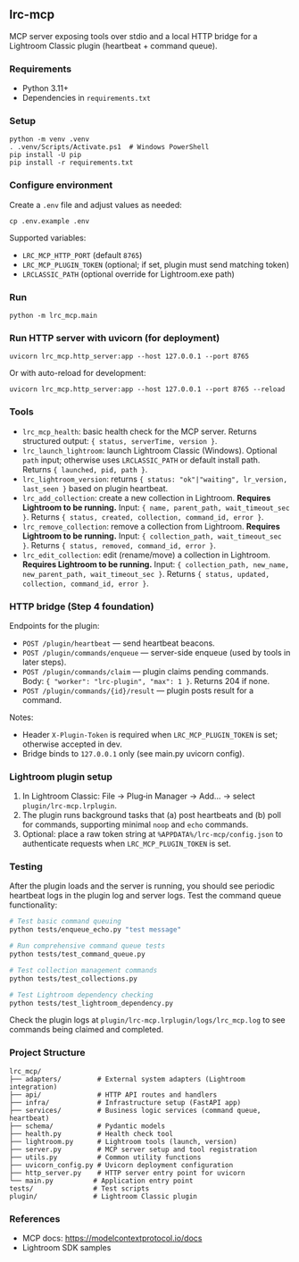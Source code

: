 ## lrc-mcp

MCP server exposing tools over stdio and a local HTTP bridge for a Lightroom Classic plugin (heartbeat + command queue).

### Requirements
- Python 3.11+
- Dependencies in `requirements.txt`

### Setup
```
python -m venv .venv
. .venv/Scripts/Activate.ps1  # Windows PowerShell
pip install -U pip
pip install -r requirements.txt
```

### Configure environment
Create a `.env` file and adjust values as needed:
```
cp .env.example .env
```
Supported variables:
- `LRC_MCP_HTTP_PORT` (default `8765`)
- `LRC_MCP_PLUGIN_TOKEN` (optional; if set, plugin must send matching token)
- `LRCLASSIC_PATH` (optional override for Lightroom.exe path)

### Run
```
python -m lrc_mcp.main
```

### Run HTTP server with uvicorn (for deployment)
```
uvicorn lrc_mcp.http_server:app --host 127.0.0.1 --port 8765
```

Or with auto-reload for development:
```
uvicorn lrc_mcp.http_server:app --host 127.0.0.1 --port 8765 --reload
```

### Tools
- `lrc_mcp_health`: basic health check for the MCP server. Returns structured output: `{ status, serverTime, version }`.
- `lrc_launch_lightroom`: launch Lightroom Classic (Windows). Optional `path` input; otherwise uses `LRCLASSIC_PATH` or default install path. Returns `{ launched, pid, path }`.
- `lrc_lightroom_version`: returns `{ status: "ok"|"waiting", lr_version, last_seen }` based on plugin heartbeat.
- `lrc_add_collection`: create a new collection in Lightroom. **Requires Lightroom to be running.** Input: `{ name, parent_path, wait_timeout_sec }`. Returns `{ status, created, collection, command_id, error }`.
- `lrc_remove_collection`: remove a collection from Lightroom. **Requires Lightroom to be running.** Input: `{ collection_path, wait_timeout_sec }`. Returns `{ status, removed, command_id, error }`.
- `lrc_edit_collection`: edit (rename/move) a collection in Lightroom. **Requires Lightroom to be running.** Input: `{ collection_path, new_name, new_parent_path, wait_timeout_sec }`. Returns `{ status, updated, collection, command_id, error }`.

### HTTP bridge (Step 4 foundation)
Endpoints for the plugin:
- `POST /plugin/heartbeat` — send heartbeat beacons.
- `POST /plugin/commands/enqueue` — server-side enqueue (used by tools in later steps).
- `POST /plugin/commands/claim` — plugin claims pending commands. Body: `{ "worker": "lrc-plugin", "max": 1 }`. Returns 204 if none.
- `POST /plugin/commands/{id}/result` — plugin posts result for a command.

Notes:
- Header `X-Plugin-Token` is required when `LRC_MCP_PLUGIN_TOKEN` is set; otherwise accepted in dev.
- Bridge binds to `127.0.0.1` only (see main.py uvicorn config).

### Lightroom plugin setup
1) In Lightroom Classic: File → Plug‑in Manager → Add… → select `plugin/lrc-mcp.lrplugin`.
2) The plugin runs background tasks that (a) post heartbeats and (b) poll for commands, supporting minimal `noop` and `echo` commands.
3) Optional: place a raw token string at `%APPDATA%/lrc-mcp/config.json` to authenticate requests when `LRC_MCP_PLUGIN_TOKEN` is set.

### Testing
After the plugin loads and the server is running, you should see periodic heartbeat logs in the plugin log and server logs. Test the command queue functionality:

```bash
# Test basic command queuing
python tests/enqueue_echo.py "test message"

# Run comprehensive command queue tests
python tests/test_command_queue.py

# Test collection management commands
python tests/test_collections.py

# Test Lightroom dependency checking
python tests/test_lightroom_dependency.py
```

Check the plugin logs at `plugin/lrc-mcp.lrplugin/logs/lrc_mcp.log` to see commands being claimed and completed.

### Project Structure
```
lrc_mcp/
├── adapters/         # External system adapters (Lightroom integration)
├── api/              # HTTP API routes and handlers
├── infra/            # Infrastructure setup (FastAPI app)
├── services/         # Business logic services (command queue, heartbeat)
├── schema/           # Pydantic models
├── health.py         # Health check tool
├── lightroom.py      # Lightroom tools (launch, version)
├── server.py         # MCP server setup and tool registration
├── utils.py          # Common utility functions
├── uvicorn_config.py # Uvicorn deployment configuration
├── http_server.py    # HTTP server entry point for uvicorn
└── main.py          # Application entry point
tests/               # Test scripts
plugin/              # Lightroom Classic plugin
```

### References
- MCP docs: https://modelcontextprotocol.io/docs
- Lightroom SDK samples
